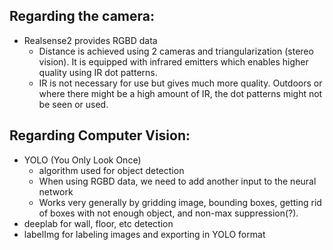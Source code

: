 Regarding the camera:
---

- Realsense2 provides RGBD data
  - Distance is achieved using 2 cameras and triangularization (stereo vision). 
  It is equipped with infrared emitters which enables higher quality using IR dot patterns.
  - IR is not necessary for use but gives much more quality. 
  Outdoors or where there might be a high amount of IR, the dot patterns might not be seen or used.

Regarding Computer Vision:
---
- YOLO (You Only Look Once)
  - algorithm used for object detection
  - When using RGBD data, we need to add another input to the neural network
  - Works very generally by gridding image, bounding boxes, getting rid of boxes with not enough object, and non-max suppression(?).
- deeplab for wall, floor, etc detection
- labelImg for labeling images and exporting in YOLO format